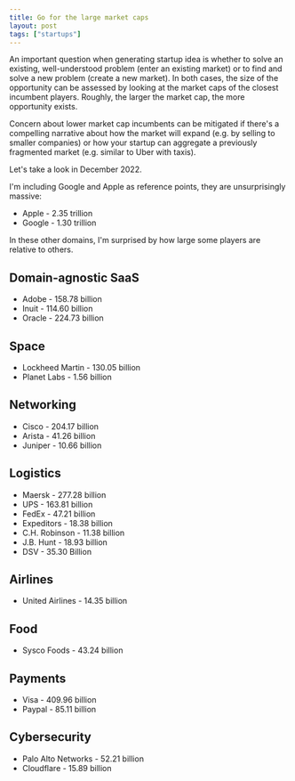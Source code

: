 ```yaml
---
title: Go for the large market caps
layout: post
tags: ["startups"]
---
```


An important question when generating startup idea is whether to solve an existing, well-understood problem (enter an existing market) or to find and solve a new problem (create a new market). In both cases, the size of the opportunity can be assessed by looking at the market caps of the closest incumbent players. Roughly, the larger the market cap, the more opportunity exists.

Concern about lower market cap incumbents can be mitigated if there's a compelling narrative about how the market will expand (e.g. by selling to smaller companies) or how your startup can aggregate a previously fragmented market (e.g. similar to Uber with taxis).

Let's take a look in December 2022.

I'm including Google and Apple as reference points, they are unsurprisingly massive:

- Apple - 2.35 trillion
- Google - 1.30 trillion

In these other domains, I'm surprised by how large some players are relative to others.

## Domain-agnostic SaaS

- Adobe - 158.78 billion
- Inuit - 114.60 billion
- Oracle - 224.73 billion

## Space

- Lockheed Martin - 130.05 billion
- Planet Labs - 1.56 billion

## Networking

- Cisco - 204.17 billion
- Arista - 41.26 billion
- Juniper - 10.66 billion

## Logistics

- Maersk - 277.28 billion
- UPS - 163.81 billion
- FedEx - 47.21 billion
- Expeditors - 18.38 billion
- C.H. Robinson - 11.38 billion
- J.B. Hunt - 18.93 billion
- DSV - 35.30 Billion

## Airlines

- United Airlines - 14.35 billion

## Food

- Sysco Foods - 43.24 billion

## Payments

- Visa - 409.96 billion
- Paypal - 85.11 billion

## Cybersecurity

- Palo Alto Networks - 52.21 billion
- Cloudflare - 15.89 billion